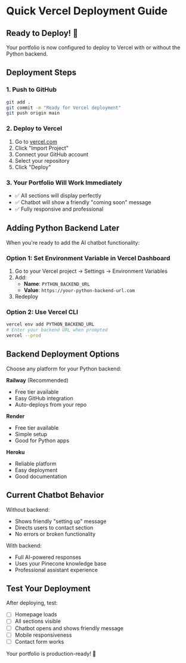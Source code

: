 # Quick Vercel Deployment Guide

## Ready to Deploy! 🚀

Your portfolio is now configured to deploy to Vercel with or without the Python backend.

## Deployment Steps

### 1. Push to GitHub
```bash
git add .
git commit -m "Ready for Vercel deployment"
git push origin main
```

### 2. Deploy to Vercel
1. Go to [vercel.com](https://vercel.com)
2. Click "Import Project"
3. Connect your GitHub account
4. Select your repository
5. Click "Deploy"

### 3. Your Portfolio Will Work Immediately
- ✅ All sections will display perfectly
- ✅ Chatbot will show a friendly "coming soon" message
- ✅ Fully responsive and professional

## Adding Python Backend Later

When you're ready to add the AI chatbot functionality:

### Option 1: Set Environment Variable in Vercel Dashboard
1. Go to your Vercel project → Settings → Environment Variables
2. Add:
   - **Name**: `PYTHON_BACKEND_URL`
   - **Value**: `https://your-python-backend-url.com`
3. Redeploy

### Option 2: Use Vercel CLI
```bash
vercel env add PYTHON_BACKEND_URL
# Enter your backend URL when prompted
vercel --prod
```

## Backend Deployment Options

Choose any platform for your Python backend:

**Railway** (Recommended)
- Free tier available
- Easy GitHub integration
- Auto-deploys from your repo

**Render**
- Free tier available
- Simple setup
- Good for Python apps

**Heroku**
- Reliable platform
- Easy deployment
- Good documentation

## Current Chatbot Behavior

Without backend:
- Shows friendly "setting up" message
- Directs users to contact section
- No errors or broken functionality

With backend:
- Full AI-powered responses
- Uses your Pinecone knowledge base
- Professional assistant experience

## Test Your Deployment

After deploying, test:
- [ ] Homepage loads
- [ ] All sections visible
- [ ] Chatbot opens and shows friendly message
- [ ] Mobile responsiveness
- [ ] Contact form works

Your portfolio is production-ready! 🎉
